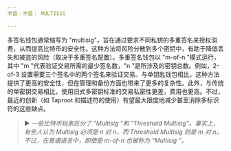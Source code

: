 ```yaml
---
术语：术语： MULTISIG

---
```

多签名钱包通常缩写为 "multisig"，旨在通过要求不同私钥的多重签名来授权消费，从而提高比特币的安全性。这种方法将风险分散到多个密钥中，有助于降低丢失和被盗的风险（取决于多重签名配置）。多重签名钱包以 "m-of-n "模式运行，其中 "m "代表验证交易所需的最少签名数，"n "是所涉及的密钥总数。例如，2-of-3 设置需要三个签名中的两个签名来验证交易。与单钥匙钱包相比，这种方法提供了更高的安全性，但在管理和备份方面也带来了更多的复杂性。此外，与传统的单密钥交易相比，使用旧式多密钥标准的交易私密性更差，费用也更高。不过，最近的创新（如 Taproot 和描述符的使用）有望最大限度地减少甚至消除多标识符的这些缺点。

> ► *一些比特币玩家区分了 "Multisig "和 "Threshold Multisig"。事实上，有些人认为 Multisig 必须是 n 对 n，而 Threshold Multisig 则是 m 对 n。不过，在普通语言中，即使是 m-of-n 也被称为 "Multisig "*。